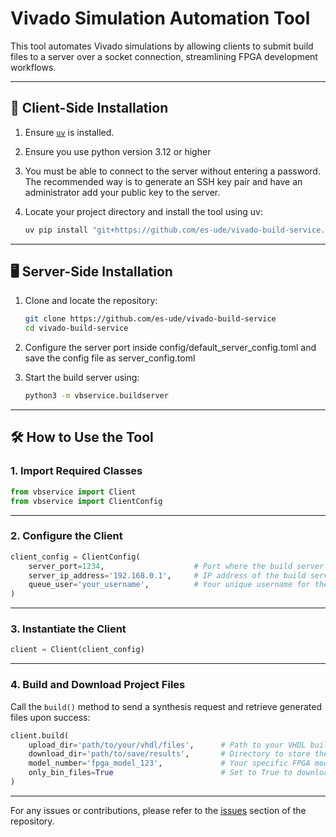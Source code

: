 # Vivado Simulation Automation Tool

This tool automates Vivado simulations by allowing clients to submit build files to a server over a socket connection, streamlining FPGA development workflows.

---

## 🔧 Client-Side Installation

1. Ensure [`uv`](https://github.com/astral-sh/uv) is installed.
2. Ensure you use python version 3.12 or higher
3. You must be able to connect to the server without entering a password.
The recommended way is to generate an SSH key pair and have an administrator add your public key to the server.
4. Locate your project directory and install the tool using uv:

   ```bash
   uv pip install "git+https://github.com/es-ude/vivado-build-service.git"
   ```

---

## 🖥️ Server-Side Installation

1. Clone and locate the repository:
   ```bash
   git clone https://github.com/es-ude/vivado-build-service
   cd vivado-build-service
   ```
2. Configure the server port inside config/default_server_config.toml and save the config file as server_config.toml

3. Start the build server using:

   ```bash
   python3 -m vbservice.buildserver
   ```

---

## 🛠️ How to Use the Tool

### 1. Import Required Classes

```python
from vbservice import Client
from vbservice import ClientConfig
```

---

### 2. Configure the Client

```python
client_config = ClientConfig(
    server_port=1234,                    # Port where the build server is running
    server_ip_address='192.168.0.1',     # IP address of the build server
    queue_user='your_username',          # Your unique username for the build queue
)
```

---

### 3. Instantiate the Client

```python
client = Client(client_config)
```

---

### 4. Build and Download Project Files

Call the `build()` method to send a synthesis request and retrieve generated files upon success:

```python
client.build(
    upload_dir='path/to/your/vhdl/files',      # Path to your VHDL build files
    download_dir='path/to/save/results',       # Directory to store the generated files
    model_number='fpga_model_123',             # Your specific FPGA model number
    only_bin_files=True                        # Set to True to download only .bin files, logs, and reports
)
```

---

For any issues or contributions, please refer to the [issues](https://github.com/es-ude/vivado-build-service/issues) section of the repository.

